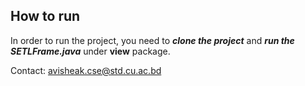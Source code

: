 ## How to run
In order to run the project, you need to ***clone the project*** and ***run the SETLFrame.java*** under **view** package.

Contact:
avisheak.cse@std.cu.ac.bd
